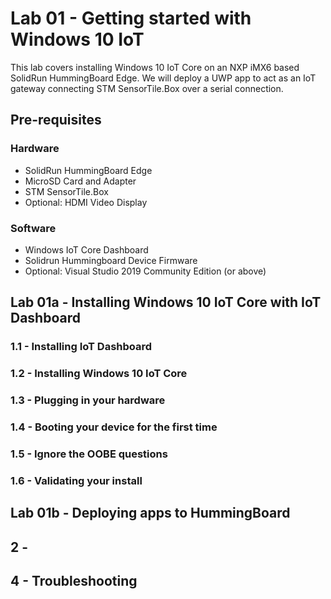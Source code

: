 # Lab 01 - Getting started with Windows 10 IoT

This lab covers installing Windows 10 IoT Core on an NXP iMX6 based SolidRun HummingBoard Edge. We will deploy a UWP app to act as an IoT gateway connecting STM SensorTile.Box over a serial connection. 

## Pre-requisites
### Hardware
* SolidRun HummingBoard Edge
* MicroSD Card and Adapter 
* STM SensorTile.Box
* Optional: HDMI Video Display

### Software
* Windows IoT Core Dashboard 
* Solidrun Hummingboard Device Firmware 
* Optional: Visual Studio 2019 Community Edition (or above) 



## Lab 01a - Installing Windows 10 IoT Core with IoT Dashboard
### 1.1 - Installing IoT Dashboard
### 1.2 - Installing Windows 10 IoT Core
### 1.3 - Plugging in your hardware
### 1.4 - Booting your device for the first time
### 1.5 - Ignore the OOBE questions
### 1.6 - Validating your install

## Lab 01b - Deploying apps to HummingBoard

## 2 - 



## 4 - Troubleshooting
